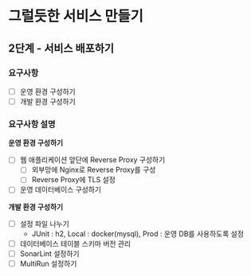 # 그럴듯한 서비스 만들기
## 2단계 - 서비스 배포하기
### 요구사항
- [ ] 운영 환경 구성하기
- [ ] 개발 환경 구성하기

### 요구사항 설명
**운영 환경 구성하기**
- [ ] 웹 애플리케이션 앞단에 Reverse Proxy 구성하기
    - [ ] 외부망에 Nginx로 Reverse Proxy를 구성
    - [ ] Reverse Proxy에 TLS 설정
- [ ] 운영 데이터베이스 구성하기

**개발 환경 구성하기**
- [ ] 설정 파일 나누기
    * JUnit : h2, Local : docker(mysql), Prod : 운영 DB를 사용하도록 설정
- [ ] 데이터베이스 테이블 스키마 버전 관리
- [ ] SonarLint 설정하기
- [ ] MultiRun 설정하기
